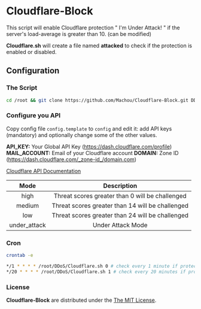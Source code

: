 # Cloudflare-Block

This script will enable Cloudflare protection " I'm Under Attack! " if the server's load-average is greater than 10. (can be modified)

**Cloudflare.sh** will create a file named **attacked** to check if the protection is enabled or disabled.


## Configuration

### The Script

```bash
cd /root && git clone https://github.com/Machou/Cloudflare-Block.git DDoS
```


### Configure you API

Copy config file `config.template` to `config` and edit it:
add API keys (mandatory) and optionally change some of the other values.

**API_KEY:**	Your Global API Key (https://dash.cloudflare.com/profile)
**MAIL_ACCOUNT:**	Email of your Cloudflare account
**DOMAIN:**	Zone ID (https://dash.cloudflare.com/_zone-id_/domain.com)


[Cloudflare API Documentation](https://api.cloudflare.com/#zone-settings-get-security-level-setting)

| Mode         | Description   |
|:------------:|:-------------:|
| high         | Threat scores greater than 0 will be challenged   |
| medium       | Threat scores greater than 14 will be challenged  |
| low          | Threat scores greater than 24 will be challenged  |
|under_attack  | Under Attack Mode                                 |


### Cron

```bash
crontab -e

*/1 * * * * /root/DDoS/Cloudflare.sh 0 # check every 1 minute if protection is not enabled
*/20 * * * * /root/DDoS/Cloudflare.sh 1 # check every 20 minutes if protection is enabled
```


### License

**Cloudflare-Block** are distributed under the [The MIT License](https://opensource.org/licenses/MIT).
